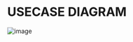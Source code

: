 # USECASE DIAGRAM
![image](https://user-images.githubusercontent.com/80700297/114817582-e3c80c80-9dd7-11eb-82ae-e34e6bcecc81.png)
